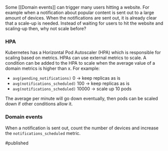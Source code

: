 Some [[Domain events]] can trigger many users hitting a website. For example when a notification about popular content is sent out to a large amount of devices. When the notifications are sent out, it is already clear that a scale-up is needed. Instead of waiting for users to hit the website and scaling-up then, why not scale before?

### HPA
Kubernetes has a Horizontal Pod Autoscaler (HPA) which is responsible for scaling based on metrics. HPAs can use external metrics to scale. 
A condition can be added to the HPA to scale when the average value of a domain metrics is higher than x.
For example:
- `avg(pending_notifications)` 0 -> keep replicas as is
- `avg(notifications_scheduled)` 100 -> keep replicas as is
- `avg(notifications_scheduled)` 10000 -> scale up 10 pods

The average per minute will go down eventually, then pods can be scaled down if other conditions allow it.

### Domain events
When a notification is sent out, count the number of devices and increase the `notifications_scheduled` metric.

#published